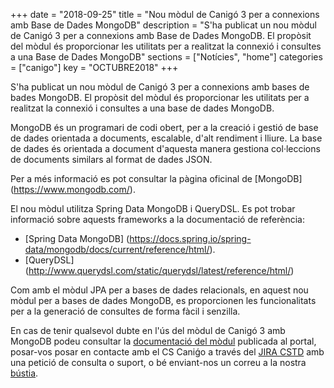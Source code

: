 +++
date        = "2018-09-25"
title       = "Nou mòdul de Canigó 3 per a connexions amb Base de Dades MongoDB"
description = "S'ha publicat un nou mòdul de Canigó 3 per a connexions amb Base de Dades MongoDB. El propòsit del mòdul és proporcionar les utilitats per a realitzat la connexió i consultes a una Base de Dades MongoDB"
sections    = ["Notícies", "home"]
categories  = ["canigo"]
key         = "OCTUBRE2018"
+++

S'ha publicat un nou mòdul de Canigó 3 per a connexions amb bases de bades MongoDB. El propòsit del mòdul és proporcionar les utilitats per a realitzat la connexió i consultes a una base de dades MongoDB.

MongoDB és un programari de codi obert, per a la creació i gestió de base de dades orientada a documents, escalable, d'alt rendiment i lliure. La base de dades és orientada a document d'aquesta manera gestiona col·leccions de documents similars al format de dades JSON.

Per a més informació es pot consultar la pàgina oficinal de [MongoDB] (https://www.mongodb.com/).

El nou mòdul utilitza Spring Data MongoDB i QueryDSL. Es pot trobar informació sobre aquests frameworks a la documentació de referència:

* [Spring Data MongoDB] (https://docs.spring.io/spring-data/mongodb/docs/current/reference/html/). 
* [QueryDSL] (http://www.querydsl.com/static/querydsl/latest/reference/html/)

Com amb el mòdul JPA per a bases de dades relacionals, en aquest nou mòdul per a bases de dades MongoDB, es proporcionen les funcionalitats per a la generació de consultes de forma fàcil i senzilla.

En cas de tenir qualsevol dubte en l'ús del mòdul de Canigó 3 amb MongoDB podeu consultar la [documentació del mòdul](https://canigo.ctti.gencat.cat/canigo-documentacio-versions-3x-core/modul-mongodb) publicada al portal, posar-vos posar en contacte amb el CS Caniǵo a través del [JIRA CSTD](https://cstd.ctti.gencat.cat/jiracstd/CAN) amb una petició de consulta o suport, o bé enviant-nos un correu a la nostra [bústia](mailto:oficina-tecnica.canigo.ctti@gencat.cat).
